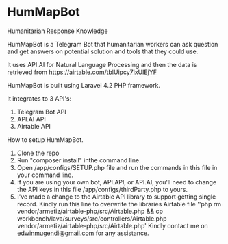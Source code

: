 # HumMapBot
Humanitarian Response Knowledge

HumMapBot is a Telegram Bot that humanitarian workers can ask question and get answers on potential solution and tools that they could use.

It uses API.AI for Natural Language Processing and then the data is retrieved from https://airtable.com/tblUipcy7ixUIEjYF

HumMapBot is built using Laravel 4.2 PHP framework.

It integrates to 3 API's:<br>
1. Telegram Bot API<br>
2. API.AI API<br>
3. Airtable API<br>

How to setup HumMapBot.<br>
1. Clone the repo<br>
2. Run "composer install" inthe command line.<br>
3. Open /app/configs/SETUP.php file and run the commands in this file in your command line.<br>
4. If you are using your own bot, API.API, or API.AI, you'll need to change the API keys in this file /app/configs/thirdParty.php to yours.<br>
5. I've made a change to the Airtable API library to support getting single record. Kindly run this line to overwrite the libraries Airtable file ''php rm vendor/armetiz/airtable-php/src/Airtable.php && cp workbench/lava/surveys/src/controllers/Airtable.php vendor/armetiz/airtable-php/src/Airtable.php'
Kindly contact me on edwinmugendi@gmail.com for any assistance.

